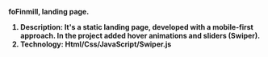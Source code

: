<b>fo<b>Finmill, landing page.
1. Description:
 It's a static landing page, developed with a mobile-first approach. In the project added hover animations and sliders (Swiper).
2. Technology:
   Html/Css/JavaScript/Swiper.js 
